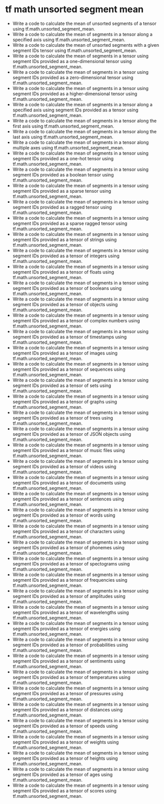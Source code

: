 # tf math unsorted segment mean

- Write a code to calculate the mean of unsorted segments of a tensor using tf.math.unsorted_segment_mean.
- Write a code to calculate the mean of segments in a tensor along a specified axis using tf.math.unsorted_segment_mean.
- Write a code to calculate the mean of unsorted segments with a given segment IDs tensor using tf.math.unsorted_segment_mean.
- Write a code to calculate the mean of segments in a tensor using segment IDs provided as a one-dimensional tensor using tf.math.unsorted_segment_mean.
- Write a code to calculate the mean of segments in a tensor using segment IDs provided as a zero-dimensional tensor using tf.math.unsorted_segment_mean.
- Write a code to calculate the mean of segments in a tensor using segment IDs provided as a higher-dimensional tensor using tf.math.unsorted_segment_mean.
- Write a code to calculate the mean of segments in a tensor along a specified axis using segment IDs provided as a tensor using tf.math.unsorted_segment_mean.
- Write a code to calculate the mean of segments in a tensor along the first axis using tf.math.unsorted_segment_mean.
- Write a code to calculate the mean of segments in a tensor along the last axis using tf.math.unsorted_segment_mean.
- Write a code to calculate the mean of segments in a tensor along multiple axes using tf.math.unsorted_segment_mean.
- Write a code to calculate the mean of segments in a tensor using segment IDs provided as a one-hot tensor using tf.math.unsorted_segment_mean.
- Write a code to calculate the mean of segments in a tensor using segment IDs provided as a boolean tensor using tf.math.unsorted_segment_mean.
- Write a code to calculate the mean of segments in a tensor using segment IDs provided as a sparse tensor using tf.math.unsorted_segment_mean.
- Write a code to calculate the mean of segments in a tensor using segment IDs provided as a ragged tensor using tf.math.unsorted_segment_mean.
- Write a code to calculate the mean of segments in a tensor using segment IDs provided as a sparse ragged tensor using tf.math.unsorted_segment_mean.
- Write a code to calculate the mean of segments in a tensor using segment IDs provided as a tensor of strings using tf.math.unsorted_segment_mean.
- Write a code to calculate the mean of segments in a tensor using segment IDs provided as a tensor of integers using tf.math.unsorted_segment_mean.
- Write a code to calculate the mean of segments in a tensor using segment IDs provided as a tensor of floats using tf.math.unsorted_segment_mean.
- Write a code to calculate the mean of segments in a tensor using segment IDs provided as a tensor of booleans using tf.math.unsorted_segment_mean.
- Write a code to calculate the mean of segments in a tensor using segment IDs provided as a tensor of objects using tf.math.unsorted_segment_mean.
- Write a code to calculate the mean of segments in a tensor using segment IDs provided as a tensor of complex numbers using tf.math.unsorted_segment_mean.
- Write a code to calculate the mean of segments in a tensor using segment IDs provided as a tensor of timestamps using tf.math.unsorted_segment_mean.
- Write a code to calculate the mean of segments in a tensor using segment IDs provided as a tensor of images using tf.math.unsorted_segment_mean.
- Write a code to calculate the mean of segments in a tensor using segment IDs provided as a tensor of sequences using tf.math.unsorted_segment_mean.
- Write a code to calculate the mean of segments in a tensor using segment IDs provided as a tensor of sets using tf.math.unsorted_segment_mean.
- Write a code to calculate the mean of segments in a tensor using segment IDs provided as a tensor of graphs using tf.math.unsorted_segment_mean.
- Write a code to calculate the mean of segments in a tensor using segment IDs provided as a tensor of trees using tf.math.unsorted_segment_mean.
- Write a code to calculate the mean of segments in a tensor using segment IDs provided as a tensor of JSON objects using tf.math.unsorted_segment_mean.
- Write a code to calculate the mean of segments in a tensor using segment IDs provided as a tensor of music files using tf.math.unsorted_segment_mean.
- Write a code to calculate the mean of segments in a tensor using segment IDs provided as a tensor of videos using tf.math.unsorted_segment_mean.
- Write a code to calculate the mean of segments in a tensor using segment IDs provided as a tensor of documents using tf.math.unsorted_segment_mean.
- Write a code to calculate the mean of segments in a tensor using segment IDs provided as a tensor of sentences using tf.math.unsorted_segment_mean.
- Write a code to calculate the mean of segments in a tensor using segment IDs provided as a tensor of words using tf.math.unsorted_segment_mean.
- Write a code to calculate the mean of segments in a tensor using segment IDs provided as a tensor of characters using tf.math.unsorted_segment_mean.
- Write a code to calculate the mean of segments in a tensor using segment IDs provided as a tensor of phonemes using tf.math.unsorted_segment_mean.
- Write a code to calculate the mean of segments in a tensor using segment IDs provided as a tensor of spectograms using tf.math.unsorted_segment_mean.
- Write a code to calculate the mean of segments in a tensor using segment IDs provided as a tensor of frequencies using tf.math.unsorted_segment_mean.
- Write a code to calculate the mean of segments in a tensor using segment IDs provided as a tensor of amplitudes using tf.math.unsorted_segment_mean.
- Write a code to calculate the mean of segments in a tensor using segment IDs provided as a tensor of wavelengths using tf.math.unsorted_segment_mean.
- Write a code to calculate the mean of segments in a tensor using segment IDs provided as a tensor of energies using tf.math.unsorted_segment_mean.
- Write a code to calculate the mean of segments in a tensor using segment IDs provided as a tensor of probabilities using tf.math.unsorted_segment_mean.
- Write a code to calculate the mean of segments in a tensor using segment IDs provided as a tensor of sentiments using tf.math.unsorted_segment_mean.
- Write a code to calculate the mean of segments in a tensor using segment IDs provided as a tensor of temperatures using tf.math.unsorted_segment_mean.
- Write a code to calculate the mean of segments in a tensor using segment IDs provided as a tensor of pressures using tf.math.unsorted_segment_mean.
- Write a code to calculate the mean of segments in a tensor using segment IDs provided as a tensor of distances using tf.math.unsorted_segment_mean.
- Write a code to calculate the mean of segments in a tensor using segment IDs provided as a tensor of speeds using tf.math.unsorted_segment_mean.
- Write a code to calculate the mean of segments in a tensor using segment IDs provided as a tensor of weights using tf.math.unsorted_segment_mean.
- Write a code to calculate the mean of segments in a tensor using segment IDs provided as a tensor of heights using tf.math.unsorted_segment_mean.
- Write a code to calculate the mean of segments in a tensor using segment IDs provided as a tensor of ages using tf.math.unsorted_segment_mean.
- Write a code to calculate the mean of segments in a tensor using segment IDs provided as a tensor of scores using tf.math.unsorted_segment_mean.